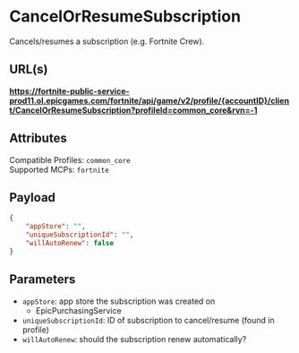 # CancelOrResumeSubscription
Cancels/resumes a subscription (e.g. Fortnite Crew).

## URL(s)
**https://fortnite-public-service-prod11.ol.epicgames.com/fortnite/api/game/v2/profile/{accountID}/client/CancelOrResumeSubscription?profileId=common_core&rvn=-1**

## Attributes
Compatible Profiles: `common_core`  
Supported MCPs: `fortnite`

## Payload
```json
{
	"appStore": "",
	"uniqueSubscriptionId": "",
	"willAutoRenew": false
}
```

## Parameters
- `appStore`: app store the subscription was created on
  - EpicPurchasingService
- `uniqueSubscriptionId`: ID of subscription to cancel/resume (found in profile)
- `willAutoRenew`: should the subscription renew automatically?
